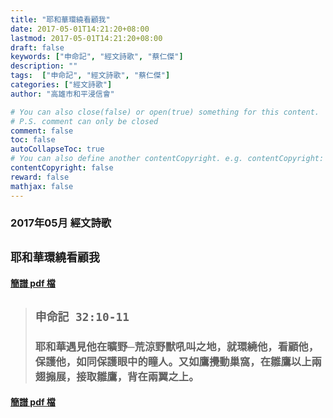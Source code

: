 ```yaml
---
title: "耶和華環繞看顧我"
date: 2017-05-01T14:21:20+08:00
lastmod: 2017-05-01T14:21:20+08:00
draft: false
keywords: ["申命記", "經文詩歌", "蔡仁傑"]
description: ""
tags:  ["申命記", "經文詩歌", "蔡仁傑"]
categories: ["經文詩歌"]
author: "高雄市和平浸信會"

# You can also close(false) or open(true) something for this content.
# P.S. comment can only be closed
comment: false
toc: false
autoCollapseToc: true
# You can also define another contentCopyright. e.g. contentCopyright: "This is another copyright."
contentCopyright: false
reward: false
mathjax: false
---
```


### 2017年05月 經文詩歌

## `耶和華環繞看顧我`

#### [簡譜 pdf 檔](/pdf-h/h201705.pdf "耶和華環繞看顧我")

> ## `申命記 32:10-11`
> 
> ### 耶和華遇見他在曠野─荒涼野獸吼叫之地，就環繞他，看顧他，保護他，如同保護眼中的瞳人。又如鷹攪動巢窩，在雛鷹以上兩翅搧展，接取雛鷹，背在兩翼之上。

#### [簡譜 pdf 檔](/pdf-h/h201705.pdf "耶和華環繞看顧我")